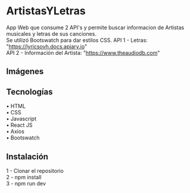 # ArtistasYLetras

App Web que consume 2 API's y permite buscar informacion de Artistas musicales y letras de sus canciones.  
Se utilizó Bootswatch para dar estilos CSS.
API 1 - Letras: "https://lyricsovh.docs.apiary.io"  
API 2 - Información del Artista: "https://www.theaudiodb.com"

## Imágenes

## Tecnologías

• HTML  
• CSS  
• Javascript  
• React JS  
• Axios  
• Bootswatch

## Instalación

1 - Clonar el repositorio  
2 - npm install  
3 - npm run dev
